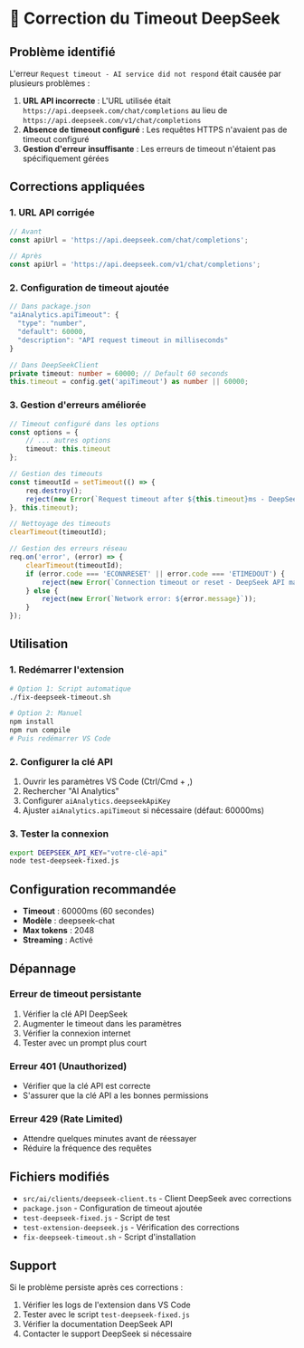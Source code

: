 # 🔧 Correction du Timeout DeepSeek

## Problème identifié

L'erreur `Request timeout - AI service did not respond` était causée par plusieurs problèmes :

1. **URL API incorrecte** : L'URL utilisée était `https://api.deepseek.com/chat/completions` au lieu de `https://api.deepseek.com/v1/chat/completions`
2. **Absence de timeout configuré** : Les requêtes HTTPS n'avaient pas de timeout configuré
3. **Gestion d'erreur insuffisante** : Les erreurs de timeout n'étaient pas spécifiquement gérées

## Corrections appliquées

### 1. URL API corrigée
```typescript
// Avant
const apiUrl = 'https://api.deepseek.com/chat/completions';

// Après
const apiUrl = 'https://api.deepseek.com/v1/chat/completions';
```

### 2. Configuration de timeout ajoutée
```typescript
// Dans package.json
"aiAnalytics.apiTimeout": {
  "type": "number",
  "default": 60000,
  "description": "API request timeout in milliseconds"
}

// Dans DeepSeekClient
private timeout: number = 60000; // Default 60 seconds
this.timeout = config.get('apiTimeout') as number || 60000;
```

### 3. Gestion d'erreurs améliorée
```typescript
// Timeout configuré dans les options
const options = {
    // ... autres options
    timeout: this.timeout
};

// Gestion des timeouts
const timeoutId = setTimeout(() => {
    req.destroy();
    reject(new Error(`Request timeout after ${this.timeout}ms - DeepSeek API did not respond`));
}, this.timeout);

// Nettoyage des timeouts
clearTimeout(timeoutId);

// Gestion des erreurs réseau
req.on('error', (error) => {
    clearTimeout(timeoutId);
    if (error.code === 'ECONNRESET' || error.code === 'ETIMEDOUT') {
        reject(new Error(`Connection timeout or reset - DeepSeek API may be unavailable: ${error.message}`));
    } else {
        reject(new Error(`Network error: ${error.message}`));
    }
});
```

## Utilisation

### 1. Redémarrer l'extension
```bash
# Option 1: Script automatique
./fix-deepseek-timeout.sh

# Option 2: Manuel
npm install
npm run compile
# Puis redémarrer VS Code
```

### 2. Configurer la clé API
1. Ouvrir les paramètres VS Code (Ctrl/Cmd + ,)
2. Rechercher "AI Analytics"
3. Configurer `aiAnalytics.deepseekApiKey`
4. Ajuster `aiAnalytics.apiTimeout` si nécessaire (défaut: 60000ms)

### 3. Tester la connexion
```bash
export DEEPSEEK_API_KEY="votre-clé-api"
node test-deepseek-fixed.js
```

## Configuration recommandée

- **Timeout** : 60000ms (60 secondes)
- **Modèle** : deepseek-chat
- **Max tokens** : 2048
- **Streaming** : Activé

## Dépannage

### Erreur de timeout persistante
1. Vérifier la clé API DeepSeek
2. Augmenter le timeout dans les paramètres
3. Vérifier la connexion internet
4. Tester avec un prompt plus court

### Erreur 401 (Unauthorized)
- Vérifier que la clé API est correcte
- S'assurer que la clé API a les bonnes permissions

### Erreur 429 (Rate Limited)
- Attendre quelques minutes avant de réessayer
- Réduire la fréquence des requêtes

## Fichiers modifiés

- `src/ai/clients/deepseek-client.ts` - Client DeepSeek avec corrections
- `package.json` - Configuration de timeout ajoutée
- `test-deepseek-fixed.js` - Script de test
- `test-extension-deepseek.js` - Vérification des corrections
- `fix-deepseek-timeout.sh` - Script d'installation

## Support

Si le problème persiste après ces corrections :
1. Vérifier les logs de l'extension dans VS Code
2. Tester avec le script `test-deepseek-fixed.js`
3. Vérifier la documentation DeepSeek API
4. Contacter le support DeepSeek si nécessaire